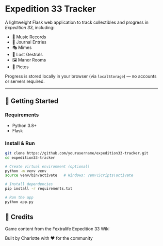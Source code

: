 # Expedition 33 Tracker

A lightweight Flask web application to track collectibles and progress in *Expedition 33*, including:

- 🎵 Music Records  
- 📜 Journal Entries  
- 🎭 Mimes  
- 🧩 Lost Gestrals  
- 🖼️ Manor Rooms  
- 💎 Pictos  

Progress is stored locally in your browser (via `localStorage`) — no accounts or servers required.

---

## 🚀 Getting Started

### Requirements

- Python 3.8+
- Flask

### Install & Run
```bash
git clone https://github.com/yourusername/expedition33-tracker.git
cd expedition33-tracker

# Create virtual environment (optional)
python -m venv venv
source venv/bin/activate   # Windows: venv\Scripts\activate

# Install dependencies
pip install -r requirements.txt

# Run the app
python app.py
```


## 📖 Credits
Game content from the Fextralife Expedition 33 Wiki

Built by Charlotte with ♥ for the community
